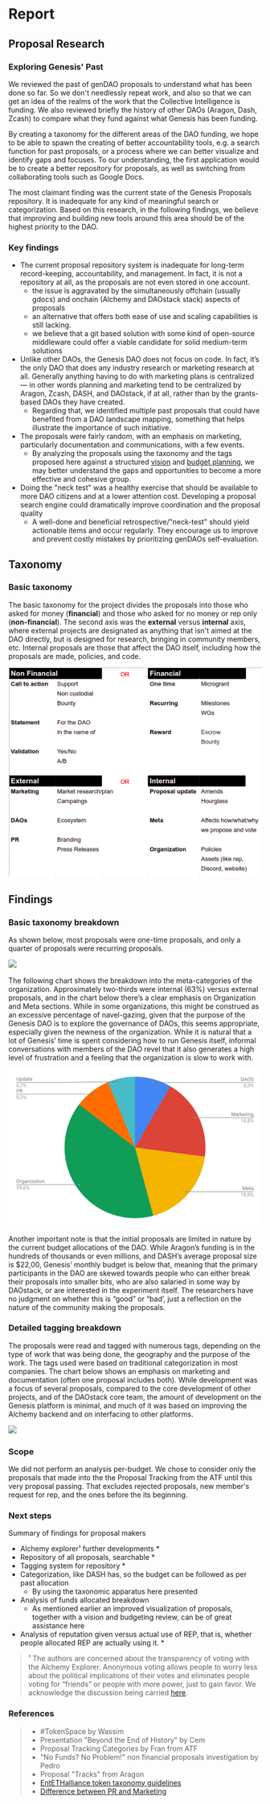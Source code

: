 # Report

## Proposal Research

### Exploring Genesis' Past

We reviewed the past of genDAO proposals to understand what has been done so far. So we don't needlessly repeat work, and also so that we can get an idea of the realms of the work that the Collective Intelligence is funding. We also reviewed briefly the history of other DAOs \(Aragon, Dash, Zcash\) to compare what they fund against what Genesis has been funding.

By creating a taxonomy for the different areas of the DAO funding, we hope to be able to spawn the creating of better accountability tools, e.g. a search function for past proposals, or a process where we can better visualize and identify gaps and focuses. To our understanding, the first application would be to create a better repository for proposals, as well as switching from collaborating tools such as Google Docs.

The most claimant finding was the current state of the Genesis Proposals repository. It is inadequate for any kind of meaningful search or categorization. Based on this research, in the following findings, we believe that improving and building new tools around this area should be of the highest priority to the DAO.

### Key findings

* The current proposal repository system is inadequate for long-term record-keeping, accountability, and management. In fact, it is not a repository at all, as the proposals are not even stored in one account.
  * the issue is aggravated by the simultaneously offchain \(usually gdocs\) and onchain \(Alchemy and DAOstack stack\) aspects of proposals
  * an alternative that offers both ease of use and scaling capabilities is still lacking. 
  * we believe that a git based solution with some kind of open-source middleware could offer a viable candidate for solid medium-term solutions
* Unlike other DAOs, the Genesis DAO does not focus on code. In fact, it’s the only DAO that does any industry research or marketing research at all. Generally anything having to do with marketing plans is centralized — in other words planning and marketing tend to be centralized by Aragon, Zcash, DASH, and DAOstack, if at all, rather than by the grants-based DAOs they have created.
  * Regarding that, we identified multiple past proposals that could have benefited from a DAO landscape mapping, something that helps illustrate the importance of such initiative.
* The proposals were fairly random, with an emphasis on marketing, particularly documentation and communications, with a few events.
  * By analyzing the proposals using the taxonomy and the tags proposed here against a structured [vision](https://docs.google.com/document/d/10-0ppf_QpYdlBC_AFWt-QhJWyUpBRl5zU9bU1AWXUqU/edit#heading=h.ggo559linbt0) and [budget planning](https://docs.google.com/document/d/1fyhXSv_yp38FbC-R3aJPqqVJDvi6i0LATZya5F9vtZ4/edit), we may better understand the gaps and opportunities to become a more effective and cohesive group.
* Doing the "neck test" was a healthy exercise that should be available to more DAO citizens and at a lower attention cost. Developing a proposal search engine could dramatically improve coordination and the proposal quality 
  * A well-done and beneficial retrospective/"neck-test" should yield actionable items and occur regularly. They encourage us to improve and prevent costly mistakes by prioritizing genDAOs self-evaluation.

## **Taxonomy**

### **Basic taxonomy**

The basic taxonomy for the project divides the proposals into those who asked for money \(**financial**\) and those who asked for no money or rep only \(**non-financial**\). The second axis was the **external** versus **internal** axis, where external projects are designated as anything that isn't aimed at the DAO directly, but is designed for research, bringing in community members, etc. Internal proposals are those that affect the DAO itself, including how the proposals are made, policies, and code.

![](../../.gitbook/assets/selection_072.png)

## **Findings**

### **Basic taxonomy breakdown**

As shown below, most proposals were one-time proposals, and only a quarter of proposals were recurring proposals.

![](https://lh3.googleusercontent.com/wumD7fd4nrbceabuvdS3sGDX2jyy8q-9ZG4-pxo691o-eRuwAeDCFemrRad14bSpNr2v8suCg_JZQrmGl0tsGIRNPdcZKYKVclPpXBVsgz8t_OAs6FxX-yfAXkGFNUU3uMKUmsMcbWRE89mnKg)

The following chart shows the breakdown into the meta-categories of the organization. Approximately two-thirds were internal \(63%\) versus external proposals, and in the chart below there’s a clear emphasis on Organization and Meta sections. While in some organizations, this might be construed as an excessive percentage of navel-gazing, given that the purpose of the Genesis DAO is to explore the governance of DAOs, this seems appropriate, especially given the newness of the organization. While it is natural that a lot of Genesis’ time is spent considering how to run Genesis itself, informal conversations with members of the DAO revel that it also generates a high level of frustration and a feeling that the organization is slow to work with.

![](../../.gitbook/assets/image.png)

Another important note is that the initial proposals are limited in nature by the current budget allocations of the DAO. While Aragon’s funding is in the hundreds of thousands or even millions, and DASH’s average proposal size is $22,00, Genesis’ monthly budget is below that, meaning that the primary participants in the DAO are skewed towards people who can either break their proposals into smaller bits, who are also salaried in some way by DAOstack, or are interested in the experiment itself. The researchers have no judgment on whether this is “good” or “bad’, just a reflection on the nature of the community making the proposals.

### **Detailed tagging breakdown**

The proposals were read and tagged with numerous tags, depending on the type of work that was being done, the geography and the purpose of the work. The tags used were based on traditional categorization in most companies. The chart below shows an emphasis on marketing and documentation \(often one proposal includes both\). While development was a focus of several proposals, compared to the core development of other projects, and of the DAOstack core team, the amount of development on the Genesis platform is minimal, and much of it was based on improving the Alchemy backend and on interfacing to other platforms.



![](https://lh4.googleusercontent.com/TvBNcW5eWIzwRWWbXnmTY6blIbhPGZswB0ZBqgrCNxHTl2pk5m-PQjvZRArm729QzdmpioeQM07NNyK2FFmL2_pMPVLrBihg-s_xryPOlxXF-Vl1at678A_X7ujRLKfhFxAN0exgAk0CaUWs1A)

### Scope

We did not perform an analysis per-budget. We chose to consider only the proposals that made into the the Proposal Tracking from the ATF until this very proposal passing. That excludes rejected proposals, new member's request for rep,  and the ones before the its beginning. 

### Next steps 

Summary of findings for proposal makers

* Alchemy explorer¹ further developments 
  * 
* Repository of all proposals, searchable
  * 
* Tagging system for repository
  * 
* Categorization, like DASH has, so the budget can be followed as per past allocation 
  * By using the taxonomic apparatus here presented
* Analysis of funds allocated breakdown 
  * As mentioned earlier an improved visualization of proposals, together with a vision and budgeting review, can be of great assistance here
* Analysis of reputation given versus actual use of REP, that is, whether people allocated REP are actually using it.
  * 

> ¹ The authors are concerned about the transparency of voting with the Alchemy Explorer. Anonymous voting allows people to worry less about the political implications of their votes and eliminates people voting for “friends” or people with more power, just to gain favor. We acknowledge the discussion being carried [here](https://daotalk.org/t/private-voting-module/469/2?u=pat).

### References

> * \#TokenSpace by Wassim
> * Presentation "Beyond the End of History" by Cem
> * Proposal Tracking Categories by Fran from ATF
> * "No Funds? No Problem!" non financial proposals investigation by Pedro
> * Proposal "Tracks" from Aragon
> * [EntETHalliance token taxonomy guidelines](undefined)
> * [Difference between PR and Marketing](undefined)

